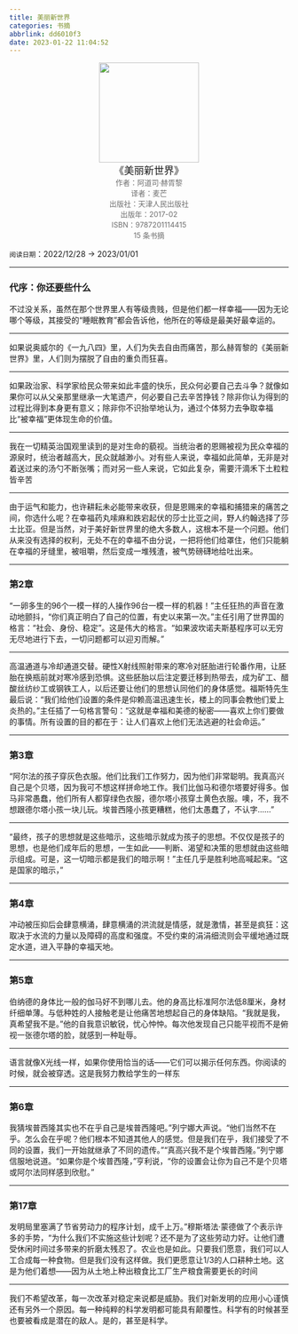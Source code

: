 ```yaml
---
title: 美丽新世界
categories: 书摘
abbrlink: dd6010f3
date: 2023-01-22 11:04:52
---
```


<center><img src="https://wfqqreader-1252317822.image.myqcloud.com/cover/414/841414/t9_841414.jpg" width="180"> </center>
<center><font size=4>《美丽新世界》</font></center>
<center><font color='#6e6e6e' size=2>作者：阿道司·赫胥黎</font></center>
<center><font color='#6e6e6e' size=2>译者：麦芒</font></center>
<center><font color='#6e6e6e' size=2>出版社：天津人民出版社</font></center>
<center><font color='#6e6e6e' size=2>出版年：2017-02</font></center>
<center><font color='#6e6e6e' size=2>ISBN：9787201114415</font></center>
<center><font color='#6e6e6e' size=2>15 条书摘</font></center>

`阅读日期`：2022/12/28 → 2023/01/01 

---

### 代序：你还要些什么

‍不过没关系，虽然在那个世界里人有等级贵贱，但是他们都一样幸福——因为无论哪个等级，其接受的“睡眠教育”都会告诉他，他所在的等级是最美好最幸运的。

---

‍如果说奥威尔的《一九八四》里，人们为失去自由而痛苦，那么赫胥黎的《美丽新世界》里，人们则为摆脱了自由的重负而狂喜。

---

‍如果政治家、科学家给民众带来如此丰盛的快乐，民众何必要自己去斗争？就像如果你可以从父亲那里继承一大笔遗产，何必要自己去辛苦挣钱？除非你认为得到的过程比得到本身更有意义；除非你不识抬举地认为，通过个体努力去争取幸福比“被幸福”更体现生命的价值。

---

‍我在一切精英治国观里读到的是对生命的藐视。当统治者的恩赐被视为民众幸福的源泉时，统治者越高大，民众就越渺小。对有些人来说，幸福如此简单，无非是对着送过来的汤勺不断张嘴；而对另一些人来说，它如此复杂，需要汗滴禾下土粒粒皆辛苦

---

‍由于运气和能力，也许耕耘未必能带来收获，但是恩赐来的幸福和捕猎来的痛苦之间，你选什么呢？在幸福药丸嗦麻和跌宕起伏的莎士比亚之间，野人约翰选择了莎士比亚。但是当然，对于美好新世界里的绝大多数人，这根本不是一个问题。他们从来没有选择的权利，无处不在的幸福不由分说，一把将他们给罩住，他们只能躺在幸福的牙缝里，被咀嚼，然后变成一堆残渣，被气势磅礴地给吐出来。

---

### 第2章

‍“一卵多生的96个一模一样的人操作96台一模一样的机器！”主任狂热的声音在激动地颤抖，“你们真正明白了自己的位置，有史以来第一次。”主任引用了世界国的格言：“社会、身份、稳定”。这是伟大的格言。“如果波坎诺夫斯基程序可以无穷无尽地进行下去，一切问题都可以迎刃而解。”

---

‍高温通道与冷却通道交替。硬性X射线照射带来的寒冷对胚胎进行轮番作用，让胚胎在换瓶前就对寒冷感到恐惧。这些胚胎以后注定要迁移到热带去，成为矿工、醋酸丝纺纱工或钢铁工人，以后还要让他们的思想认同他们的身体感觉。福斯特先生最后说：“我们给他们设置的条件是仰赖高温迅速生长，楼上的同事会教他们爱上炎热的。”主任插了一句格言警句：“这就是幸福和美德的秘密——喜欢上你们要做的事情。所有设置的目的都在于：让人们喜欢上他们无法逃避的社会命运。”

---

### 第3章

‍“阿尔法的孩子穿灰色衣服。他们比我们工作努力，因为他们非常聪明。我真高兴自己是个贝塔，因为我可不想这样拼命地工作。我们比伽马和德尔塔要好得多。伽马非常愚蠢，他们所有人都穿绿色衣服，德尔塔小孩穿土黄色衣服。噢，不，我不想跟德尔塔小孩一块儿玩。埃普西隆小孩更糟糕，他们太愚蠢了，不认字……”

---

‍“最终，孩子的思想就是这些暗示，这些暗示就成为孩子的思想。不仅仅是孩子的思想，也是他们成年后的思想，一生如此——判断、渴望和决策的思想就由这些暗示组成。可是，这一切暗示都是我们的暗示啊！”主任几乎是胜利地高喊起来。“这是国家的暗示，”

---

### 第4章

‍冲动被压抑后会肆意横涌，肆意横涌的洪流就是情感，就是激情，甚至是疯狂：这取决于水流的力量以及障碍的高度和强度。不受约束的涓涓细流则会平缓地通过既定水道，进入平静的幸福天地。

---

### 第5章

‍伯纳德的身体比一般的伽马好不到哪儿去。他的身高比标准阿尔法低8厘米，身材纤细单薄。与低种姓的人接触老是让他痛苦地想起自己的身体缺陷。“我就是我，真希望我不是。”他的自我意识敏锐，忧心忡忡。每次他发现自己只能平视而不是俯视一张德尔塔的脸，就感到一种耻辱。

---

‍语言就像X光线一样，如果你使用恰当的话——它们可以揭示任何东西。你阅读的时候，就会被穿透。这是我努力教给学生的一样东

---

### 第6章

‍我猜埃普西隆其实也不在乎自己是埃普西隆吧。”列宁娜大声说。“他们当然不在乎。怎么会在乎呢？他们根本不知道其他人的感觉。但是我们在乎，我们接受了不同的设置，我们一开始就继承了不同的遗传。”“真高兴我不是个埃普西隆。”列宁娜信服地说道。“如果你是个埃普西隆，”亨利说，“你的设置会让你为自己不是个贝塔或阿尔法同样感到欣慰。”

---

### 第17章

‍发明局里塞满了节省劳动力的程序计划，成千上万。”穆斯塔法·蒙德做了个表示许多的手势，“为什么我们不实施这些计划呢？还不是为了这些劳动力好。让他们遭受休闲时间过多带来的折磨太残忍了。农业也是如此。只要我们愿意，我们可以人工合成每一种食物。但是我们没有这样做。我们更愿意让1/3的人口耕种土地。这是为他们着想——因为从土地上种出粮食比工厂生产粮食需要更长的时间

---

‍我们不希望改革，每一次改革对稳定来说都是威胁。我们对新发明的应用小心谨慎还有另外一个原因。每一种纯粹的科学发明都可能具有颠覆性。科学有的时候甚至也要被看成是潜在的敌人。是的，甚至是科学。

